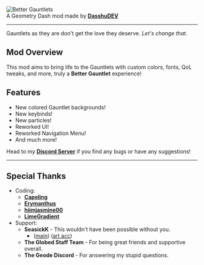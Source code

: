 ![Better Gauntlets](dasshu.better-gauntlets/GR_title_001.png?scale=0.555)\
A Geometry Dash mod made by **[DasshuDEV](user:1975253)**

---

Gauntlets as they are don't get the love they deserve. *Let's change that.*

## Mod Overview
This mod aims to bring life to the Gauntlets with custom colors, fonts, QoL tweaks, and more, truly a <c-fcee76>**Better Gauntlet**</c> experience!

## Features
- <cg>New</c> colored Gauntlet backgrounds!
- <cg>New</c> keybinds!
- <cg>New</c> particles!
- <cy>Reworked</c> UI!
- <cy>Reworked</c> Navigation Menu!
- And much more!

Head to my **[Discord Server](https://discord.gg/F94qat6N3D)** if you find any bugs or have any suggestions!

---

## Special Thanks
- Coding:
    - **[Capeling](user:18226543)**
    - **[Erymanthus](user:1941705)**
    - **[hiimjasmine00](user:7466002)**
    - **[LimeGradient](user:7214334)**
- Support:
    - **SeasickK** - This wouldn't have been possible without you.
        - ([main](https://twitter.com/seasickkpt2)) ([art acc](https://twitter.com/sm0kemach1ne))
    - **The Globed Staff Team** - For being great friends and supportive overall.
    - <c-F4D48E>**T</c><c-F5C186>h</c><c-F5AE7D>e</c> <c-F18766>G</c><c-EC5F4F>e</c><c-E1504D>o</c><c-D5404A>d</c><c-C1384D>e</c> <c-AD2F4F>D</c><c-962845>i</c><c-7F213A>s</c><c-702442>c</c><c-61264A>o</c><c-522952>r</c><c-432B5A>d**</c> - For answering my stupid questions.